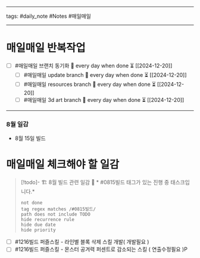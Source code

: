 
--------

tags: #daily_note  #Notes #매일매일

---  
# 매일매일 반복작업 
- [ ] #매일매일 브랜치 동기화 🔁 every day when done ⏳ [[2024-12-20]] 
	- [ ] #매일매일 update branch  🔁 every day when done ⏳ [[2024-12-20]]
	- [ ] #매일매일 resources branch  🔁 every day when done ⏳ [[2024-12-20]]
	- [ ] #매일매일 3d art branch  🔁 every day when done ⏳ [[2024-12-20]]

--------

### 8월 일감
 - 8월 15일 빌드



# 매일매일 체크해야 할 일감


> [!todo]- 🏗️ 8월 빌드 관련 일감
> 📌 * #0815빌드  태그가 있는 진행 중 태스크입니다.*
>
> ```tasks
> not done
> tag regex matches /#0815빌드/
> path does not include TODO
> hide recurrence rule
> hide due date
> hide priority
> ```


- [ ]  #1216빌드  퍼즐스킬 - 라인별 블록 삭제 스킬 개발( 개발필요 )
- [ ]  #1216빌드  퍼즐스킬 - 몬스터 공겨력 퍼센트로 감소되는 스킬 ( 연출수정필요 )P